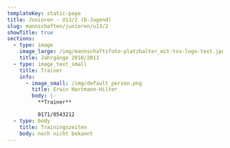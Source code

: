 ```yaml
---
templateKey: static-page
title: Junioren - U13/2 (D-Jugend)
slug: mannschaften/junioren/u13/2
showTitle: true
sections:
  - type: image
    image_large: /img/mannschaftsfoto-platzhalter_mit-tsv-logo-text.jpg
    title: Jahrgänge 2010/2011
  - type: image_text_small
    title: Trainer
    info:
      - image_small: /img/default_person.png
        title: Erwin Hartmann-Hilter
        body: |-
          **Trainer**

          0171/8543212
  - type: body
    title: Trainingszeiten
    body: noch nicht bekannt
---
```

